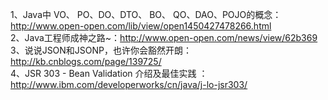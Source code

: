 1、Java中 VO、 PO、DO、DTO、 BO、 QO、DAO、POJO的概念：http://www.open-open.com/lib/view/open1450427478266.html  
2、Java工程师成神之路~：http://www.open-open.com/news/view/62b369  
3、说说JSON和JSONP，也许你会豁然开朗：http://kb.cnblogs.com/page/139725/  
4、JSR 303 - Bean Validation 介绍及最佳实践 ：http://www.ibm.com/developerworks/cn/java/j-lo-jsr303/
